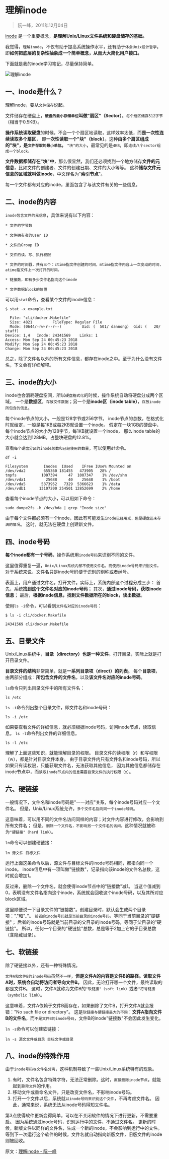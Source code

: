 

理解inode
=======
> 阮一峰，2011年12月04日

[inode](http://en.wikipedia.org/wiki/Inode) 是一个重要概念，**是理解Unix/Linux文件系统和硬盘储存的基础。**

我觉得，`理解inode`，不仅有助于提高系统操作水平，还有助于`体会Unix设计哲学`，
即**如何把底层的复杂性抽象成一个简单概念，从而大大简化用户接口。**

下面就是我的inode学习笔记，尽量保持简单。

![理解inode](imgs/inode-bg.jpg)


## 一、inode是什么？
理解inode，要从`文件储存`说起。

文件储存在硬盘上，**`硬盘的最小存储单位`叫做"扇区"（Sector）**。`每个扇区储存512字节`（相当于0.5KB）。

**操作系统读取硬盘**的时候，不会一个个扇区地读取，这样效率太低，而**是一次性连续读取多个扇区**，
即**一次性读取一个"块"（block）**。这种**由多个扇区组成的"块"，是`文件存取的最小单位`。**
`"块"的大小`，最常见的是`4KB`，即`连续八个sector组成一个block。`

**文件数据都储存在"块"中**，那么很显然，我们还必须找到一个地方储存**文件的元信息**，比如文件的创建者、文件的创建日期、文件的大小等等。
这种**储存文件元信息的区域就叫做inode**，中文译名为"**索引节点**"。

每一个文件都有对应的inode，里面包含了与该文件有关的一些信息。


## 二、inode的内容
`inode包含文件的元信息`，具体来说有以下内容：
```
* 文件的字节数

* 文件拥有者的User ID

* 文件的Group ID

* 文件的读、写、执行权限

* 文件的时间戳，共有三个：ctime指文件创建的时间，mtime指文件内容上一次变动的时间，atime指文件上一次打开的时间。

* 链接数，即有多少文件名指向这个inode

* 文件数据block的位置
```

可以用`stat`命令，查看某个文件的inode信息：
```shell
$ stat -x example.txt

  File: "cli/docker.Makefile"
  Size: 4821         FileType: Regular File
  Mode: (0644/-rw-r--r--)         Uid: (  501/ dannong)  Gid: (   20/   staff)
Device: 1,4   Inode: 24341569    Links: 1
Access: Mon Sep 24 00:45:23 2018
Modify: Mon Sep 24 00:45:23 2018
Change: Mon Sep 24 00:45:23 2018
```

总之，除了文件名以外的所有文件信息，都存在inode之中。至于为什么没有文件名，下文会有详细解释。


## 三、inode的大小
inode也会消耗硬盘空间，所以`硬盘格式化`的时候，操作系统自动将硬盘分成两个区域。
一个是**数据区**，`存放文件数据`；另一个是**inode区（inode table）**，`存放inode所包含的信息`。

每个inode节点的大小，一般是128字节或256字节。
inode节点的总数，在格式化时就给定，一般是每1KB或每2KB就设置一个inode。
假定在一块1GB的硬盘中，每个inode节点的大小为128字节，每1KB就设置一个inode，
那么inode table的大小就会达到128MB，占整块硬盘的12.8%。

查看`每个硬盘分区的inode总数和已经使用的数量`，可以使用`df`命令。
```shell
df -i

Filesystem       Inodes  IUsed    IFree IUse% Mounted on
/dev/vda2        655360 181455   473905   28% /
tmpfs           1007394     47  1007347    1% /dev/shm
/dev/vda1         25688     40    25648    1% /boot
/dev/vda5       5373952   7329  5366623    1% /data
/dev/vdb1      13107200 254501 12852699    2% /home
```

查看每个inode节点的大小，可以用如下命令：
```shell
sudo dumpe2fs -h /dev/hda | grep "Inode size"
```

由于每个文件都必须有一个inode，因此有可能发生`inode已经用光，但是硬盘还未存满的情况`。
这时，就无法在硬盘上创建新文件。


## 四、inode号码
**每个inode都有一个号码**，操作系统用`inode号码`来识别不同的文件。

这里值得重复一遍，`Unix/Linux系统内部不使用文件名，而使用inode号码来识别文件。`
对于系统来说，文件名只是inode号码便于识别的别称或者绰号。

表面上，用户通过文件名，打开文件。实际上，系统内部这个过程分成三步：
首先，系统**找到这个文件名对应的inode号码**；
其次，**通过inode号码，获取inode信息**；
最后，**根据inode信息，找到文件数据所在的block，读出数据**。

使用`ls -i`命令，可以看到`文件名对应的inode号码`：
```shell
$ ls -i cli/docker.Makefile

24341569 cli/docker.Makefile
```


## 五、目录文件
Unix/Linux系统中，**目录（directory）也是一种文件**。打开目录，实际上就是打开目录文件。

**目录文件的结构**非常简单，就是**一系列目录项（direct）的列表**。
每个**目录项**，由两部分组成：**所包含文件的文件名**，以及**该文件名对应的inode号码**。

`ls`命令只列出目录文件中的所有文件名：
```shell
ls /etc
```

`ls -i`命令列出整个目录文件，即文件名和inode号码：
```shell
ls -i /etc
```

如果要查看文件的详细信息，就必须根据inode号码，访问inode节点，读取信息。
`ls -l`命令列出文件的详细信息。
```shell
ls -l /etc
```

理解了上面这些知识，就能理解目录的权限。
目录文件的读权限（r）和写权限（w），都是针对目录文件本身。
由于目录文件内只有文件名和inode号码，所以如果只有读权限，只能获取文件名，无法获取其他信息，
因为其他信息都储存在inode节点中，而`读取inode节点内的信息需要目录文件的执行权限（x）`。


## 六、硬链接
一般情况下，文件名和inode号码是"一一对应"关系，每个inode号码对应一个文件名。
但是，Unix/Linux系统允许，`多个文件名指向同一个inode号码`。

这意味着，可以用不同的文件名访问同样的内容；对文件内容进行修改，会影响到所有文件名；
但是，`删除一个文件名，不影响另一个文件名的访问。`这种情况就被称为`"硬链接"（hard link）`。

`ln`命令可以创建硬链接：
```shell
ln 源文件 目标文件
```

运行上面这条命令以后，源文件与目标文件的inode号码相同，都指向同一个inode。
inode信息中有一项叫做"链接数"，记录指向该inode的文件名总数，这时就会增加1。

反过来，删除一个文件名，就会使得inode节点中的"链接数"减1。
当这个值减到0，表明没有文件名指向这个inode，系统就会回收这个inode号码，以及其所对应block区域。

这里顺便说一下目录文件的"链接数"。创建目录时，默认会生成两个目录项："."和".."。
`前者的inode号码就是当前目录的inode号码`，等同于当前目录的"硬链接"；
后者的inode号码就是当前目录的父目录的inode号码，等同于父目录的"硬链接"。
所以，任何一个目录的"硬链接"总数，总是等于2加上它的子目录总数（含隐藏目录）。


## 七、软链接
除了硬链接以外，还有一种特殊情况。

`文件A和文件B的inode号码`虽然`不一样`，**但是文件A的内容是文件B的路径。读取文件A时，系统会自动将访问者导向文件B。**
因此，无论打开哪一个文件，最终读取的都是文件B。
这时，文件A就称为文件B的`"软链接"（soft link）`或者`"符号链接（symbolic link）`。

这意味着，文件A依赖于文件B而存在，如果删除了文件B，打开文件A就会报错："No such file or directory"。
这是`软链接与硬链接最大的不同`：**文件A指向文件B的文件名**，而`不是文件B的inode号码`，文件B的inode"链接数"不会因此发生变化。

`ln -s`命令可以创建软链接：
```shell
ln -s 源文文件或目录 目标文件或目录
```


## 八、inode的特殊作用
由于`inode号码与文件名分离`，这种机制导致了一些Unix/Linux系统特有的现象。

1. 有时，文件名包含特殊字符，无法正常删除。这时，`直接删除inode节点`，就能起到`删除文件`的作用。
2. 移动文件或重命名文件，只是改变文件名，不影响inode号码。
3. 打开一个文件以后，系统就`以inode号码来识别这个文件`，不再考虑文件名。
   因此，通常来说，系统无法从inode号码得知文件名。

第3点使得软件更新变得简单，可以在不关闭软件的情况下进行更新，不需要重启。
因为系统通过inode号码，识别运行中的文件，不通过文件名。
更新的时候，新版文件以同样的文件名，生成一个新的inode，不会影响到运行中的文件。
等到下一次运行这个软件的时候，文件名就自动指向新版文件，旧版文件的inode则被回收。


原文：[理解inode - 阮一峰](http://www.ruanyifeng.com/blog/2011/12/inode.html)


